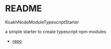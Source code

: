 # README

KoakhNodeModuleTypescriptStarter

a simple starter to create typescript npm modules

- [repo](https://github.com/koakh/KoakhNodeModuleTypescriptStarter)
